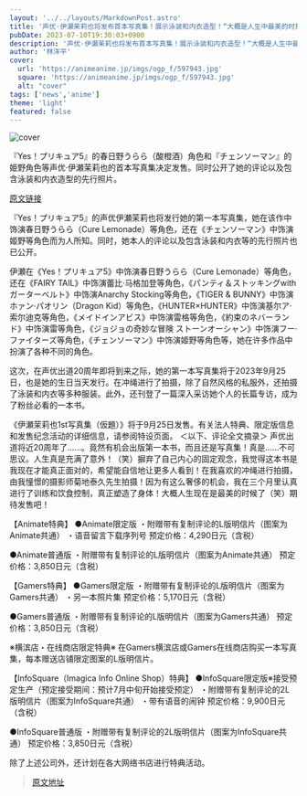 ```yaml
---
layout: '../../layouts/MarkdownPost.astro'
title: '声优·伊瀬茉莉也将发布首本写真集！展示泳装和内衣造型！“大概是人生中最美的时刻（笑）”'
pubDate: 2023-07-10T19:30:03+0900
description: '声优·伊瀬茉莉也将发布首本写真集！展示泳装和内衣造型！“大概是人生中最美的时刻（笑）”'
author: '林洋平'
cover:
  url: 'https://animeanime.jp/imgs/ogp_f/597943.jpg'
  square: 'https://animeanime.jp/imgs/ogp_f/597943.jpg'
  alt: "cover"
tags: ['news','anime']
theme: 'light'
featured: false
---
```


![cover](https://animeanime.jp/imgs/ogp_f/597943.jpg)

『Yes！プリキュア5』的春日野うらら（酸橙酒）角色和『チェンソーマン』的姫野角色等声优·伊瀬茉莉也的首本写真集决定发售。同时公开了她的评论以及包含泳装和内衣造型的先行照片。

[原文链接](https://animeanime.jp/article/2023/07/10/78509.html)

『Yes！プリキュア5』的声优伊瀬茉莉也将发行她的第一本写真集，她在该作中饰演春日野うらら（Cure Lemonade）等角色，还在《チェンソーマン》中饰演姬野等角色而为人所知。同时，她本人的评论以及包含泳装和内衣等的先行照片也已公开。

伊瀬在《Yes！プリキュア5》中饰演春日野うらら（Cure Lemonade）等角色，还在《FAIRY TAIL》中饰演蕾比·马格加登等角色，《パンティ＆ストッキングwithガーターベルト》中饰演Anarchy Stocking等角色，《TIGER & BUNNY》中饰演ホァン·パオリン（Dragon Kid）等角色，《HUNTER×HUNTER》中饰演基尔ア·索尔迪克等角色，《メイドインアビス》中饰演雷格等角色，《約束のネバーランド》中饰演雷等角色，《ジョジョの奇妙な冒険 ストーンオーシャン》中饰演フー·ファイターズ等角色，《チェンソーマン》中饰演姬野等角色等，她在许多作品中扮演了各种不同的角色。

这次，在声优出道20周年即将到来之际，她的第一本写真集将于2023年9月25日，也是她的生日当天发行。在冲绳进行了拍摄，除了自然风格的私服外，还拍摄了泳装和内衣等多种服装。此外，还刊登了一篇深入采访她个人的长篇专访，成为了粉丝必看的一本书。

《伊瀬茉莉也1st写真集（仮題）》将于9月25日发售。有关法人特典、限定版信息和发售纪念活动的详细信息，请参阅特设页面。
＜以下、评论全文摘录＞
声优出道将近20周年了……。竟然有机会出版第一本书，而且还是写真集！真是……不可思议。人生真是充满了意外！（笑）摒弃了自己内心的固定观念，我觉得这本书是我现在才能真正面对的，希望能自信地让更多人看到！在我喜欢的冲绳进行拍摄，由我憧憬的摄影师菊地泰久先生拍摄！因为有这么奢侈的机会，我在三个月里认真进行了训练和饮食控制，真正塑造了身体！大概人生现在是最美的时候了（笑）期待发售吧！

【Animate特典】
●Animate限定版
・附赠带有复制评论的L版明信片（图案为Animate共通）
・语音留言下载序列号
预定价格：4,290日元（含税）

●Animate普通版
・附赠带有复制评论的L版明信片（图案为Animate共通）
预定价格：3,850日元（含税）

【Gamers特典】
●Gamers限定版
・附赠带有复制评论的L版明信片（图案为Gamers共通）
・另一本照片集
预定价格：5,170日元（含税）

●Gamers普通版
・附赠带有复制评论的L版明信片（图案为Gamers共通）
预定价格：3,850日元（含税）

※横滨店・在线商店限定特典※
在Gamers横滨店或Gamers在线商店购买一本写真集，每本赠送店铺限定图案的L版明信片。

【InfoSquare（Imagica Info Online Shop）特典】
●InfoSquare限定版※接受预定生产（预定接受期间：预计7月中旬开始接受预定）
・附赠带有复制评论的2L版明信片（图案为InfoSquare共通）
・带有语音的闹钟
预定价格：9,900日元（含税）

●InfoSquare普通版
・附赠带有复制评论的2L版明信片（图案为InfoSquare共通）
预定价格：3,850日元（含税）

除了上述公司外，还计划在各大网络书店进行特典活动。

>[原文地址](https://animeanime.jp/article/2023/07/10/78509.html)  